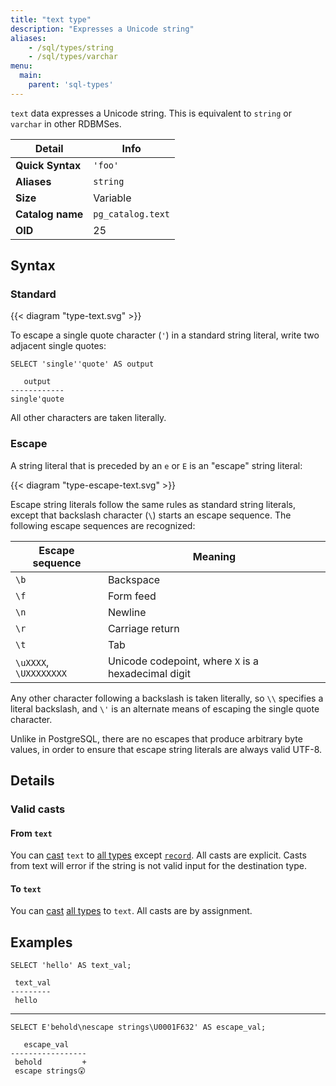 ```yaml
---
title: "text type"
description: "Expresses a Unicode string"
aliases:
    - /sql/types/string
    - /sql/types/varchar
menu:
  main:
    parent: 'sql-types'
---
```


`text` data expresses a Unicode string. This is equivalent to `string` or
`varchar` in other RDBMSes.

Detail | Info
-------|------
**Quick Syntax** | `'foo'`
**Aliases** | `string`
**Size** | Variable
**Catalog name** | `pg_catalog.text`
**OID** | 25

## Syntax

### Standard

{{< diagram "type-text.svg" >}}

To escape a single quote character (`'`) in a standard string literal, write two
adjacent single quotes:

```mzsql
SELECT 'single''quote' AS output
```
```nofmt
   output
------------
single'quote
```

All other characters are taken literally.

### Escape

A string literal that is preceded by an `e` or `E` is an "escape" string
literal:

{{< diagram "type-escape-text.svg" >}}

Escape string literals follow the same rules as standard string literals, except
that backslash character (`\`) starts an escape sequence. The following escape
sequences are recognized:

Escape sequence | Meaning
----------------|--------
`\b`  | Backspace
`\f`  | Form feed
`\n`  | Newline
`\r`  | Carriage return
`\t`  | Tab
`\uXXXX`, `\UXXXXXXXX`  | Unicode codepoint, where `X` is a hexadecimal digit

Any other character following a backslash is taken literally, so `\\` specifies
a literal backslash, and `\'` is an alternate means of escaping the single quote
character.

Unlike in PostgreSQL, there are no escapes that produce arbitrary byte values,
in order to ensure that escape string literals are always valid UTF-8.

## Details

### Valid casts

#### From `text`

You can [cast](../../functions/cast) `text` to [all types](../) except [`record`](../../types/record/). All casts are explicit. Casts from text
will error if the string is not valid input for the destination type.

#### To `text`

You can [cast](../../functions/cast) [all types](../) to `text`. All casts are by assignment.

## Examples

```mzsql
SELECT 'hello' AS text_val;
```
```nofmt
 text_val
---------
 hello
```

<hr>

```mzsql
SELECT E'behold\nescape strings\U0001F632' AS escape_val;
```
```nofmt
   escape_val
-----------------
 behold         +
 escape strings😲
```
